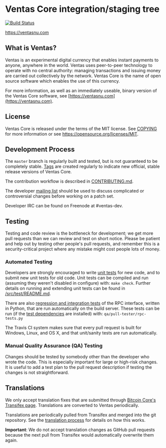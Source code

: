 Ventas Core integration/staging tree
=====================================

[![Build Status](https://travis-ci.org/ventas-project/ventas.svg?branch=master)](https://travis-ci.org/ventas-project/ventas)

https://ventasnu.com

What is Ventas?
----------------

Ventas is an experimental digital currency that enables instant payments to
anyone, anywhere in the world. Ventas uses peer-to-peer technology to operate
with no central authority: managing transactions and issuing money are carried
out collectively by the network. Ventas Core is the name of open source
software which enables the use of this currency.

For more information, as well as an immediately useable, binary version of
the Ventas Core software, see [https://ventasnu.com](https://ventasnu.com).

License
-------

Ventas Core is released under the terms of the MIT license. See [COPYING](COPYING) for more
information or see https://opensource.org/licenses/MIT.

Development Process
-------------------

The `master` branch is regularly built and tested, but is not guaranteed to be
completely stable. [Tags](https://github.com/ventas-project/ventas/tags) are created
regularly to indicate new official, stable release versions of Ventas Core.

The contribution workflow is described in [CONTRIBUTING.md](CONTRIBUTING.md).

The developer [mailing list](https://groups.google.com/forum/#!forum/ventas-dev)
should be used to discuss complicated or controversial changes before working
on a patch set.

Developer IRC can be found on Freenode at #ventas-dev.

Testing
-------

Testing and code review is the bottleneck for development; we get more pull
requests than we can review and test on short notice. Please be patient and help out by testing
other people's pull requests, and remember this is a security-critical project where any mistake might cost people
lots of money.

### Automated Testing

Developers are strongly encouraged to write [unit tests](src/test/README.md) for new code, and to
submit new unit tests for old code. Unit tests can be compiled and run
(assuming they weren't disabled in configure) with: `make check`. Further details on running
and extending unit tests can be found in [/src/test/README.md](/src/test/README.md).

There are also [regression and integration tests](/qa) of the RPC interface, written
in Python, that are run automatically on the build server.
These tests can be run (if the [test dependencies](/qa) are installed) with: `qa/pull-tester/rpc-tests.py`

The Travis CI system makes sure that every pull request is built for Windows, Linux, and OS X, and that unit/sanity tests are run automatically.

### Manual Quality Assurance (QA) Testing

Changes should be tested by somebody other than the developer who wrote the
code. This is especially important for large or high-risk changes. It is useful
to add a test plan to the pull request description if testing the changes is
not straightforward.

Translations
------------

We only accept translation fixes that are submitted through [Bitcoin Core's Transifex page](https://www.transifex.com/projects/p/bitcoin/).
Translations are converted to Ventas periodically.

Translations are periodically pulled from Transifex and merged into the git repository. See the
[translation process](doc/translation_process.md) for details on how this works.

**Important**: We do not accept translation changes as GitHub pull requests because the next
pull from Transifex would automatically overwrite them again.
